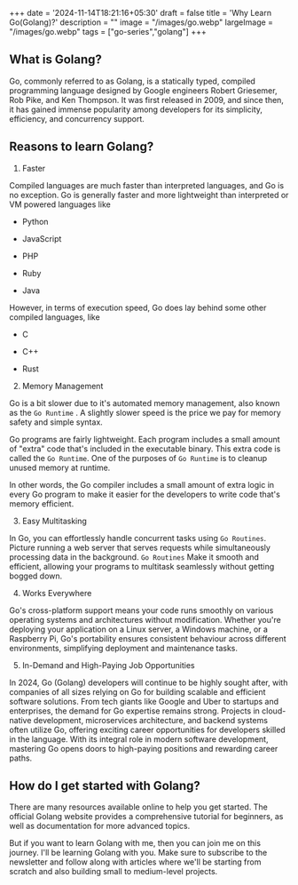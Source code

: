 +++
date = '2024-11-14T18:21:16+05:30'
draft = false
title = 'Why Learn Go(Golang)?'
description = ""
image = "/images/go.webp"
largeImage = "/images/go.webp"
tags = ["go-series","golang"]
+++

## What is Golang?

Go, commonly referred to as Golang, is a statically typed, compiled programming language designed by Google engineers Robert Griesemer, Rob Pike, and Ken Thompson. It was first released in 2009, and since then, it has gained immense popularity among developers for its simplicity, efficiency, and concurrency support.

## Reasons to learn Golang?

1. Faster

Compiled languages are much faster than interpreted languages, and Go is no exception. Go is generally faster and more lightweight than interpreted or VM powered languages like

* Python

* JavaScript

* PHP

* Ruby

* Java

However, in terms of execution speed, Go does lay behind some other compiled languages, like

* C

* C++

* Rust

2. Memory Management

Go is a bit slower due to it's automated memory management, also known as the  `Go Runtime` . A slightly slower speed is the price we pay for memory safety and simple syntax.

Go programs are fairly lightweight. Each program includes a small amount of "extra" code that's included in the executable binary. This extra code is called the `Go Runtime`. One of the purposes of `Go Runtime` is to cleanup unused memory at runtime.

In other words, the Go compiler includes a small amount of extra logic in every Go program to make it easier for the developers to write code that's memory efficient.

3. Easy Multitasking

In Go, you can effortlessly handle concurrent tasks using `Go Routines`. Picture running a web server that serves requests while simultaneously processing data in the background. `Go Routines` Make it smooth and efficient, allowing your programs to multitask seamlessly without getting bogged down.

4. Works Everywhere

Go's cross-platform support means your code runs smoothly on various operating systems and architectures without modification. Whether you're deploying your application on a Linux server, a Windows machine, or a Raspberry Pi, Go's portability ensures consistent behaviour across different environments, simplifying deployment and maintenance tasks.

5. In-Demand and High-Paying Job Opportunities

In 2024, Go (Golang) developers will continue to be highly sought after, with companies of all sizes relying on Go for building scalable and efficient software solutions. From tech giants like Google and Uber to startups and enterprises, the demand for Go expertise remains strong. Projects in cloud-native development, microservices architecture, and backend systems often utilize Go, offering exciting career opportunities for developers skilled in the language. With its integral role in modern software development, mastering Go opens doors to high-paying positions and rewarding career paths.

## How do I get started with Golang?

There are many resources available online to help you get started. The official Golang website provides a comprehensive tutorial for beginners, as well as documentation for more advanced topics.

But if you want to learn Golang with me, then you can join me on this journey. I'll be learning Golang with you. Make sure to subscribe to the newsletter and follow along with articles where we'll be starting from scratch and also building small to medium-level projects.